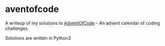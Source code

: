 # aventofcode
A writeup of my solutions to [AdventOfCode](https://adventofcode.com/2020) - An advent calendar of coding challenges.

Solutions are written in Python3
